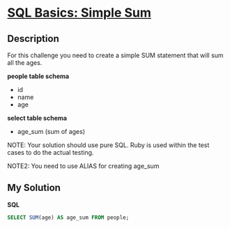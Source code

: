 # [SQL Basics: Simple Sum](https://www.codewars.com/kata/58110da0009b4f7ef80000ad)

## Description

For this challenge you need to create a simple SUM statement that will sum all the ages.

**people table schema**

- id
- name
- age

**select table schema**

- age_sum (sum of ages)

NOTE: Your solution should use pure SQL. Ruby is used within the test cases to do the actual testing.

NOTE2: You need to use ALIAS for creating age_sum

## My Solution

**SQL**

```sql
SELECT SUM(age) AS age_sum FROM people;
```
